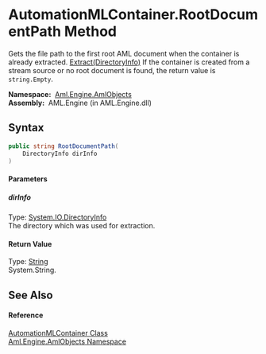AutomationMLContainer.RootDocumentPath Method
=============================================
Gets the file path to the first root AML document when the container is already extracted. [Extract(DirectoryInfo)][1] If the container is created from a stream source or no root document is found, the return value is `string.Empty`.

  **Namespace:**  [Aml.Engine.AmlObjects][2]  
  **Assembly:**  AML.Engine (in AML.Engine.dll)

Syntax
------

```csharp
public string RootDocumentPath(
	DirectoryInfo dirInfo
)
```

#### Parameters

##### *dirInfo*
Type: [System.IO.DirectoryInfo][3]  
 The directory which was used for extraction.

#### Return Value
Type: [String][4]  
 System.String. 

See Also
--------

#### Reference
[AutomationMLContainer Class][5]  
[Aml.Engine.AmlObjects Namespace][2]  

[1]: Extract.md
[2]: ../README.md
[3]: https://docs.microsoft.com/dotnet/api/system.io.directoryinfo
[4]: https://docs.microsoft.com/dotnet/api/system.string
[5]: README.md
[6]: https://www.automationml.org
[7]: ../../icons/logoShade.png